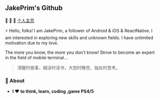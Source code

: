 ## JakePrim's Github

👋 👋 👋 <a href="https://www.yuque.com/jakeprim">个人主页</a>

⚡ Hello, folks! 
I am JakePrim, a follower of Android & iOS & ReactNative. I am interested in exploring new skills and unknown fields. I have unlimited motivation due to my love.

The more you know, the more you don't know! Strive to become an expert in the field of mobile terminal...
 
> 清醒时做事，糊涂时读书，大怒时睡觉，独处时思考。

### 🚀 About
- **I** ❤️ **to think, learn, coding ,game PS4/5**
